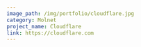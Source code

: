 ```yaml
---
image_path: /img/portfolio/cloudflare.jpg
category: Molnet
project_name: Cloudflare
link: https://cloudflare.com
---
```

